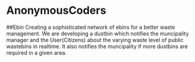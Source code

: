 # AnonymousCoders
##Ebin
Creating a sophisticated network of ebins for a better waste management. We are developing a dustbin which notifies the muncipality manager and the User(Citizens) about the varying waste level of public wastebins in realtime. It also notifies the muncipality if more dustbins are required in a given area.
